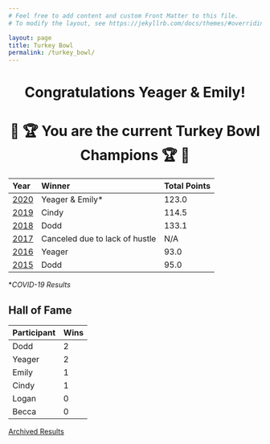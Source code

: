 ```yaml
---
# Feel free to add content and custom Front Matter to this file.
# To modify the layout, see https://jekyllrb.com/docs/themes/#overriding-theme-defaults

layout: page
title: Turkey Bowl
permalink: /turkey_bowl/
---
```

# <center>Congratulations Yeager & Emily!</center>
# <center>:turkey: :trophy: You are the current Turkey Bowl Champions :trophy: :turkey:</center>

| Year                               | Winner                         | Total Points   |
| :--------------------------------- | :----------------------------- | :------------- |
| [2020](/turkey_bowl/archive/2020/) | Yeager & Emily*                | 123.0          |
| [2019](/turkey_bowl/archive/2019/) | Cindy                          | 114.5          |
| [2018](/turkey_bowl/archive/2018/) | Dodd                           | 133.1          |
| [2017](/turkey_bowl/archive/2017/) | Canceled due to lack of hustle | N/A            |
| [2016](/turkey_bowl/archive/2016/) | Yeager                         | 93.0           |
| [2015](/turkey_bowl/archive/2015/) | Dodd                           | 95.0           |

*_COVID-19 Results_

## Hall of Fame

| Participant | Wins |
| :---------- | :--- |
| Dodd        | 2    |
| Yeager      | 2    |
| Emily       | 1    |
| Cindy       | 1    |
| Logan       | 0    |
| Becca       | 0    |


[Archived Results](/turkey_bowl/archive/)

